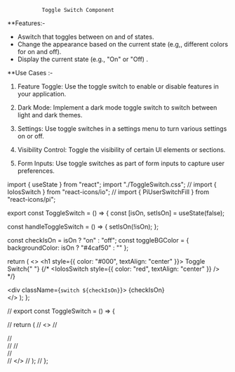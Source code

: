                Toggle Switch Component

**Features:-

* Aswitch that toggles between on and of states. 
* Change the appearance based on the current state (e.g,, different colors for on and off).
* Display the current state (e.g., "On" or "Off) .


**Use Cases :-
1. Feature Toggle: Use the toggle switch to enable or disable features in your application.

2. Dark Mode: Implement a dark mode toggle switch to switch between light and dark themes. 

3. Settings: Use toggle switches in a settings menu to turn various settings on or off.

4. Visibility Control: Toggle the visibility of certain Ul elements or sections.

5. Form Inputs: Use toggle switches as part of form inputs to capture user preferences.



import { useState } from "react";
import "./ToggleSwitch.css";
// import { IoIosSwitch } from "react-icons/io";
// import { PiUserSwitchFill } from "react-icons/pi";

export const ToggleSwitch = () => {
  const [isOn, setIsOn] = useState(false);

  const handleToggleSwitch = () => {
    setIsOn(!isOn);
  };

  const checkIsOn = isOn ? "on" : "off";
  const toggleBGColor = { backgroundColor: isOn ? "#4caf50" : "" };

  return (
    <>
      <h1 style={{ color: "#000", textAlign: "center" }}>
        Toggle Switch{" "}
        {/* <IoIosSwitch style={{ color: "red", textAlign: "center" }} />
        <PiUserSwitchFill /> */}
      </h1>
      <div
        className="toggle-switch"
        style={toggleBGColor}
        onClick={handleToggleSwitch}
      >
        <div className={`switch ${checkIsOn}`}>
          <span className="switch-state">{checkIsOn}</span>
        </div>
      </div>
    </>
  );
};



// export const ToggleSwitch = () => {

//   return (
//     <>
//       <div className="toggle-switch">
//         <div className=" switch ">
//           <span className="switch-state"></span>
//         </div>
//       </div>
//     </>
//   );
// };
